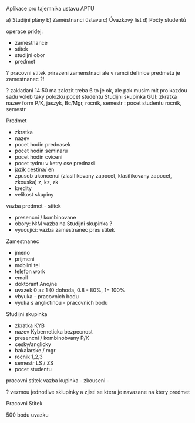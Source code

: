 Aplikace pro tajemnika ustavu
APTU

a) Studijní plány 
b) Zaměstnanci ústavu 
c) Úvazkový list
d) Počty studentů


operace pridej:
 - zamestnance
 - stitek
 - studijni obor
 - predmet


? pracovni stitek prirazeni zamenstnaci ale v ramci definice predmetu je zamestnanec ?!

? zakladani 14:50 ma zalozit treba 6 to je ok, ale pak musim mit pro kazdou sadu voleb taky polozku pocet studentu 
Studijni skupinka GUI:
zkratka
nazev
form P/K, jaszyk, Bc/Mgr, rocnik, semestr :  pocet studentu
rocnik, semestr 


Predmet
 - zkratka
 - nazev
 - pocet hodin prednasek
 - pocet hodin seminaru
 - pocet hodin cviceni
 - pocet tydnu v ketry cse prednasi
 - jazik cestina/ en
 - zpusob ukoncenui (zlasifikovany zapocet, klasifikovany zapocet, zkouska) z, kz, zk
 - kredity
 - velikost skupiny

vazba predmet - stitek
 - presencni / kombinovane
 - obory: N:M vazba na Studijni skupinka ?
 - vyucujici: vazba zamestnanec pres stitek


Zamestnanec
 - jmeno
 - prijmeni
 - mobilni tel
 - telefon work
 - email
 - doktorant Ano/ne
 - uvazek  0 az 1  (0 dohoda, 0.8 - 80%, 1= 100%
 - vbyuka - pracovnich bodu
 - vyuka s anglictinou - pracovnich bodu


Studijni skupinka
 - zkratka  KYB
 - nazev   Kyberneticka bezpecnost
 - presencni / kombinobvany   P/K
 - cesky/anglicky 
 - bakalarske / mgr 
 - rocnik  1,2,3
 - semestr  LS / ZS
 - pocet studentu



pracovni stitek
 vazba kupinka - 
 zkouseni - 


? vezmou jednotlive sklupinky a zjisti se ktera je navazane na ktery predmet

Pracovni Stitek

500 bodu uvazku
